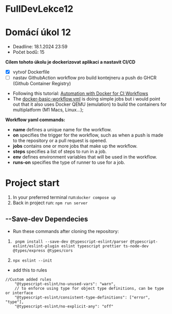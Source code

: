 # FullDevLekce12

# Domácí úkol 12

- Deadline: 18.1.2024 23:59
- Počet bodů: 15

**Cílem tohoto úkolu je dockerizovat aplikaci a nastavit CI/CD**

- [x] vytvoř Dockerfile
- [ ] nastav GithubAction workflow pro build kontejneru a push do GHCR (Github Container Registry)

- Following this tutorial: [Automation with Docker for CI Workflows](https://github.com/BretFisher/docker-ci-automation)
- The [docker-basic-workflow.yml](.github/workflows/docker-basic-workflow.yml) is doing simple jobs but i would point out that it also uses Docker QEMU (emulation) to build the containers for multiplatform (M1 Macs, Linux...);

**Workflow yaml commands:**

- **name** defines a unique name for the workflow.
- **on** specifies the trigger for the workflow, such as when a push is made to the repository or a pull request is opened.
- **jobs** contains one or more jobs that make up the workflow.
- **steps** specifies a list of steps to run in a job.
- **env** defines environment variables that will be used in the workflow.
- **runs-on** specifies the type of runner to use for a job.

# Project start

1. In your preferred terminal run:`docker compose up`
2. Back in project run: `npm run server`

## --Save-dev Dependecies

- Run these commands after cloning the repository:

1. ` pnpm install --save-dev @typescript-eslint/parser @typescript-eslint/eslint-plugin eslint typescript prettier ts-node-dev @types/express @types/cors`

2. `npx eslint --init`

- add this to rules

```
//Custom added rules
    "@typescript-eslint/no-unused-vars": "warn",
    // to enforce using type for object type definitions, can be type or interface
    "@typescript-eslint/consistent-type-definitions": ["error", "type"],
    "@typescript-eslint/no-explicit-any": "off"

```
